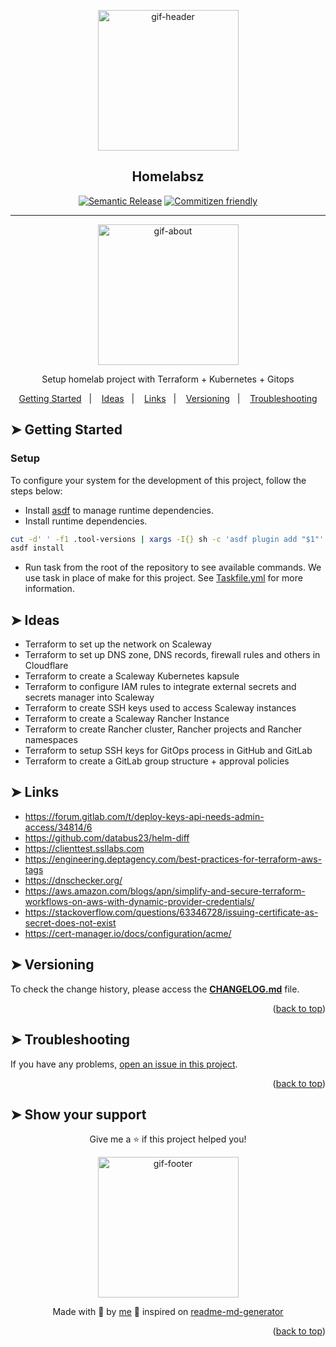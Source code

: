 <!-- BEGIN_TF_DOCS -->
<div align="center">

<a name="readme-top"></a>

<img alt="gif-header" src="https://github.com/lpsm-dev/lpsm-dev/blob/main/.github/assets/gif-header.gif" width="225"/>

<h2>Homelabsz</h2>

[![Semantic Release](https://img.shields.io/badge/%20%20%F0%9F%93%A6%F0%9F%9A%80-semantic--release-e10079.svg)]()
[![Commitizen friendly](https://img.shields.io/badge/commitizen-friendly-brightgreen.svg)]()

---

<img alt="gif-about" src="https://github.com/lpsm-dev/lpsm-dev/blob/main/.github/assets/gif-about.gif" width="225"/>

<p>Setup homelab project with Terraform + Kubernetes + Gitops</p>

<p>
  <a href="#-getting-started-">Getting Started</a>&nbsp;&nbsp;&nbsp;|&nbsp;&nbsp;&nbsp;
  <a href="#-ideas-">Ideas</a>&nbsp;&nbsp;&nbsp;|&nbsp;&nbsp;&nbsp;
  <a href="#-links-">Links</a>&nbsp;&nbsp;&nbsp;|&nbsp;&nbsp;&nbsp;
  <a href="#-versioning-">Versioning</a>&nbsp;&nbsp;&nbsp;|&nbsp;&nbsp;&nbsp;
  <a href="#-troubleshooting-">Troubleshooting</a>
</p>

</div>

## ➤ Getting Started <a name="#-getting-started"></a>

### Setup

To configure your system for the development of this project, follow the steps below:

- Install [asdf](https://asdf-vm.com/) to manage runtime dependencies.
- Install runtime dependencies.

```bash
cut -d' ' -f1 .tool-versions | xargs -I{} sh -c 'asdf plugin add "$1"' -- {}
asdf install
```

- Run task from the root of the repository to see available commands. We use task in place of make for this project. See [Taskfile.yml](Taskfile.yml) for more information.

## ➤ Ideas <a name="#-ideas"></a>

- Terraform to set up the network on Scaleway
- Terraform to set up DNS zone, DNS records, firewall rules and others in Cloudflare
- Terraform to create a Scaleway Kubernetes kapsule
- Terraform to configure IAM rules to integrate external secrets and secrets manager into Scaleway
- Terraform to create SSH keys used to access Scaleway instances
- Terraform to create a Scaleway Rancher Instance
- Terraform to create Rancher cluster, Rancher projects and Rancher namespaces
- Terraform to setup SSH keys for GitOps process in GitHub and GitLab
- Terraform to create a GitLab group structure + approval policies

## ➤ Links <a name="#-links"></a>

- https://forum.gitlab.com/t/deploy-keys-api-needs-admin-access/34814/6
- https://github.com/databus23/helm-diff
- https://clienttest.ssllabs.com
- https://engineering.deptagency.com/best-practices-for-terraform-aws-tags
- https://dnschecker.org/
- https://aws.amazon.com/blogs/apn/simplify-and-secure-terraform-workflows-on-aws-with-dynamic-provider-credentials/
- https://stackoverflow.com/questions/63346728/issuing-certificate-as-secret-does-not-exist
- https://cert-manager.io/docs/configuration/acme/

## ➤ Versioning <a name="#-versioning"></a>

To check the change history, please access the [**CHANGELOG.md**](CHANGELOG.md) file.

<p align="right">(<a href="#readme-top">back to top</a>)</p>

## ➤ Troubleshooting <a name="#-troubleshooting"></a>

If you have any problems, [open an issue in this project](https://github.com/homelabsz/homelabsz/issues).

<p align="right">(<a href="#readme-top">back to top</a>)</p>

## ➤ Show your support <a name="-show-your-support"></a>

<div align="center">

Give me a ⭐️ if this project helped you!

<img alt="gif-footer" src="https://github.com/lpsm-dev/lpsm-dev/blob/main/.github/assets/yoda.gif" width="225"/>

Made with 💜 by [me](https://github.com/lpsm-dev) 👋 inspired on [readme-md-generator](https://github.com/kefranabg/readme-md-generator)

</div>

<p align="right">(<a href="#readme-top">back to top</a>)</p>
<!-- END_TF_DOCS -->

